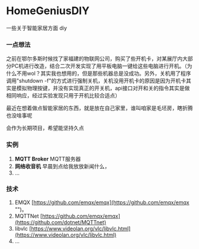 # HomeGeniusDIY
一些关于智能家居方面 diy

### 一点想法
之前在鄂尔多斯时候找了家福建的物联网公司，购买了些开机卡，对某展厅内大部分PC机进行改造，结合二次开发实现了用平板电脑一键给这些电脑进行开机。（为什么不用wol？其实我也想用的，但是那些机器总是没成功。另外，关机用了程序调用"shutdown -f"的方式进行强制关机，关机没用开机卡的原因是因为开机卡其实是模拟物理按键，并没有实现真正的开关机，api接口对开和关的指令其实是做相同响应，经过实验发现只用于开机比较合适点）

最近在想着做点智能家居的东西，就是放在自己家里，谁叫咱家是毛坯房，瞎折腾也没啥事呢

会作为长期项目，希望能坚持久点

### 实例
1. **MQTT Broker** MQTT服务器
2. **网络收音机** 早晨到点给我放放新闻什么，
3. ...


### 技术 
1. EMQX [https://github.com/emqx/emqx](https://github.com/emqx/emqx "")。
2. MQTTNet [https://github.com/emqx/emqx](https://github.com/dotnet/MQTTnet)
3. libvlc [https://www.videolan.org/vlc/libvlc.html](https://www.videolan.org/vlc/libvlc.html)
4. ...
